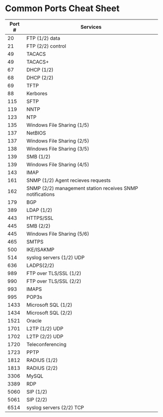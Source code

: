 # Common Ports Cheat Sheet

| Port # | Services                                                  |
| ------ | --------------------------------------------------------- |
| 20     | FTP (1/2) data                                            |
| 21     | FTP (2/2) control                                         |
| 49     | TACACS                                                    |
| 49     | TACACS+                                                   |
| 67     | DHCP (1/2)                                                |
| 68     | DHCP (2/2)                                                |
| 69     | TFTP                                                      |
| 88     | Kerbores                                                  |
| 115    | SFTP                                                      |
| 119    | NNTP                                                      |
| 123    | NTP                                                       |
| 135    | Windows File Sharing (1/5)                                |
| 137    | NetBIOS                                                   |
| 137    | Windows File Sharing (2/5)                                |
| 138    | Windows File Sharing (3/5)                                |
| 139    | SMB (1/2)                                                 |
| 139    | Windows File Sharing (4/5)                                |
| 143    | IMAP                                                      |
| 161    | SNMP (1/2) Agent recieves requests                        |
| 162    | SNMP (2/2) management station receives SNMP notifications |
| 179    | BGP                                                       |
| 389    | LDAP (1/2)                                                |
| 443    | HTTPS/SSL                                                 |
| 445    | SMB (2/2)                                                 |
| 445    | Windows File Sharing (5/6)                                |
| 465    | SMTPS                                                     |
| 500    | IKE/ISAKMP                                                |
| 514    | syslog servers (1/2) UDP                                  |
| 636    | LADPS(2/2)                                                |
| 989    | FTP over TLS/SSL (1/2)                                    |
| 990    | FTP over TLS/SSL (2/2)                                    |
| 993    | IMAPS                                                     |
| 995    | POP3s                                                     |
| 1433   | Microsoft SQL (1/2)                                       |
| 1434   | Microsoft SQL (2/2)                                       |
| 1521   | Oracle                                                    |
| 1701   | L2TP (1/2) UDP                                            |
| 1702   | L2TP (2/2) UDP                                            |
| 1720   | Teleconferencing                                          |
| 1723   | PPTP                                                      |
| 1812   | RADIUS (1/2)                                              |
| 1813   | RADIUS (2/2)                                              |
| 3306   | MySQL                                                     |
| 3389   | RDP                                                       |
| 5060   | SIP (1/2)                                                 |
| 5061   | SIP (2/2)                                                 |
| 6514   | syslog servers (2/2) TCP                                  |